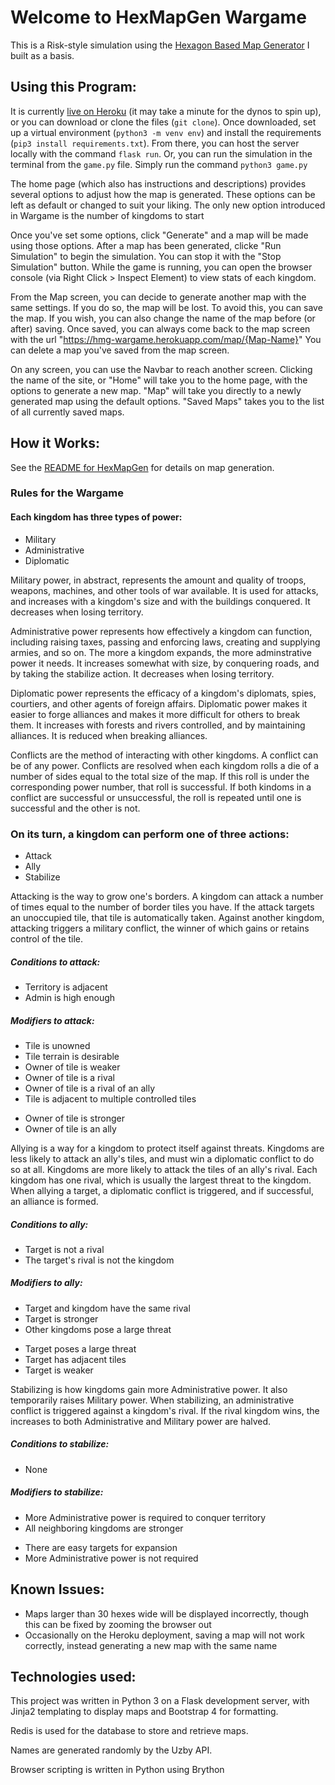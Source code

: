 # Welcome to HexMapGen Wargame

This is a Risk-style simulation using the [Hexagon Based Map Generator](https://hexmapgen.herokuapp.com) I built as a basis.

## Using this Program:

It is currently [live on Heroku](https://hmg-wargame.herokuapp.com) (it may take a minute for the dynos to spin up), or you can download or clone the files (`git clone`).
Once downloaded, set up a virtual environment (`python3 -m venv env`) and install the requirements (`pip3 install requirements.txt`).
From there, you can host the server locally with the command `flask run`. Or, you can run the simulation in the terminal from the `game.py` file.
Simply run the command `python3 game.py`

The home page (which also has instructions and descriptions) provides several options to adjust how the map is generated. These options can be left as default or changed to suit your liking. The only new option introduced in Wargame is the number of kingdoms to start

Once you've set some options, click "Generate" and a map will be made using those options.
After a map has been generated, clicke "Run Simulation" to begin the simulation. You can stop it with the "Stop Simulation" button.
While the game is running, you can open the browser console (via Right Click > Inspect Element) to view stats of each kingdom.

From the Map screen, you can decide to generate another map with the same settings. If you do so, the map will be lost.
To avoid this, you can save the map. If you wish, you can also change the name of the map before (or after) saving.
Once saved, you can always come back to the map screen with the url "https://hmg-wargame.herokuapp.com/map/{Map-Name}"
You can delete a map you've saved from the map screen.

On any screen, you can use the Navbar to reach another screen. Clicking the name of the site, or "Home" will take you to the home page, with the options to generate a new map. "Map" will take you directly to a newly generated map using the default options. "Saved Maps" takes you to the list of all currently saved maps.

## How it Works:

See the [README for HexMapGen](https://github.com/Evansdava/HexMapGen) for details on map generation.

### Rules for the Wargame

#### Each kingdom has three types of power:
* Military
* Administrative
* Diplomatic


Military power, in abstract, represents the amount and quality of troops, weapons, machines, and other tools of war available. It is used for attacks, and increases with a kingdom's size and with the buildings conquered. It decreases when losing territory.

Administrative power represents how effectively a kingdom can function, including raising taxes, passing and enforcing laws, creating and supplying armies, and so on. The more a kingdom expands, the more adminstrative power it needs. It increases somewhat with size, by conquering roads, and by taking the stabilize action. It decreases when losing territory.

Diplomatic power represents the efficacy of a kingdom's diplomats, spies, courtiers, and other agents of foreign affairs. Diplomatic power makes it easier to forge alliances and makes it more difficult for others to break them. It increases with forests and rivers controlled, and by maintaining alliances. It is reduced when breaking alliances.


Conflicts are the method of interacting with other kingdoms. A conflict can be of any power. Conflicts are resolved when each kingdom rolls a die of a number of sides equal to the total size of the map. If this roll is under the corresponding power number, that roll is successful. If both kindoms in a conflict are successful or unsuccessful, the roll is repeated until one is successful and the other is not.



### On its turn, a kingdom can perform one of three actions:

* Attack
* Ally
* Stabilize


Attacking is the way to grow one's borders. A kingdom can attack a number of times equal to the number of border tiles you have. If the attack targets an unoccupied tile, that tile is automatically taken. Against another kingdom, attacking triggers a military conflict, the winner of which gains or retains control of the tile.

##### Conditions to attack:
* Territory is adjacent
* Admin is high enough

##### Modifiers to attack:
+ Tile is unowned
+ Tile terrain is desirable
+ Owner of tile is weaker
+ Owner of tile is a rival
+ Owner of tile is a rival of an ally
+ Tile is adjacent to multiple controlled tiles
- Owner of tile is stronger
- Owner of tile is an ally


Allying is a way for a kingdom to protect itself against threats. Kingdoms are less likely to attack an ally's tiles, and must win a diplomatic conflict to do so at all. Kingdoms are more likely to attack the tiles of an ally's rival. Each kingdom has one rival, which is usually the largest threat to the kingdom. When allying a target, a diplomatic conflict is triggered, and if successful, an alliance is formed.

##### Conditions to ally:
* Target is not a rival
* The target's rival is not the kingdom

##### Modifiers to ally:
+ Target and kingdom have the same rival
+ Target is stronger
+ Other kingdoms pose a large threat
- Target poses a large threat
- Target has adjacent tiles
- Target is weaker


Stabilizing is how kingdoms gain more Administrative power. It also temporarily raises Military power. When stabilizing, an administrative conflict is triggered against a kingdom's rival. If the rival kingdom wins, the increases to both Administrative and Military power are halved.

##### Conditions to stabilize:
* None

##### Modifiers to stabilize:
+ More Administrative power is required to conquer territory
+ All neighboring kingdoms are stronger
- There are easy targets for expansion
- More Administrative power is not required

## Known Issues:

* Maps larger than 30 hexes wide will be displayed incorrectly, though this can be fixed by zooming the browser out
* Occasionally on the Heroku deployment, saving a map will not work correctly, instead generating a new map with the same name

## Technologies used:

This project was written in Python 3 on a Flask development server, with Jinja2 templating to display maps and Bootstrap 4 for formatting.

Redis is used for the database to store and retrieve maps.

Names are generated randomly by the Uzby API.

Browser scripting is written in Python using Brython
